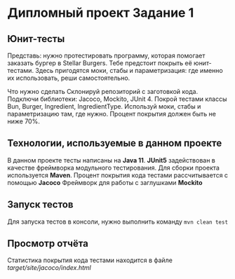 # Дипломный проект Задание 1
## Юнит-тесты
Представь: нужно протестировать программу, которая помогает заказать бургер в Stellar Burgers. Тебе предстоит покрыть её юнит-тестами.
Здесь пригодятся моки, стабы и параметризация: где именно их использовать, реши самостоятельно.

Что нужно сделать
Склонируй репозиторий с заготовкой кода.
Подключи библиотеки: Jacoco, Mockito, JUnit 4.
Покрой тестами классы Bun, Burger, Ingredient, IngredientType. Используй моки, стабы и параметризацию там, где нужно.
Процент покрытия должен быть не ниже 70%.

## Технологии, используемые в данном проекте
В данном проекте тесты написаны на **Java 11**.
**JUnit5** задействован в качестве фреймворка модульного тестирования.
Для сборки проекта используется **Maven**.
Процент покрытия кода тестами рассчитывается с помощью **Jacoco**
Фреймворк для работы с заглушками **Mockito**

## Запуск тестов
Для запуска тестов в консоли, нужно выполнить команду
``mvn clean test``

## Просмотр отчёта
Статистика покрытия кода тестами находится в файле
_target/site/jacoco/index.html_
